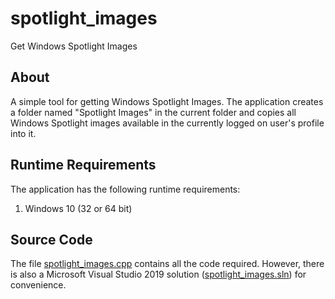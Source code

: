 # spotlight_images
Get Windows Spotlight Images

## About
A simple tool for getting Windows Spotlight Images. The application creates a folder named "Spotlight Images" in the current folder and copies all Windows Spotlight images available in the currently logged on user's profile into it.

## Runtime Requirements
The application has the following runtime requirements:

1. Windows 10 (32 or 64 bit)

## Source Code
The file [spotlight_images.cpp](https://github.com/alecmus/spotlight_images/blob/master/spotlight_images.cpp) contains all the code required. However, there is also a Microsoft Visual Studio 2019 solution ([spotlight_images.sln](https://github.com/alecmus/spotlight_images/blob/master/spotlight_images.sln)) for convenience.
